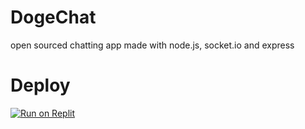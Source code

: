 # DogeChat
open sourced chatting app made with node.js, socket.io and express

# Deploy
[![Run on Replit](https://raw.githubusercontent.com/BinBashBanana/deploy-buttons/master/buttons/remade/replit.svg)](https://replit.com/github/DogePlayz-Dev/DogeChat)
